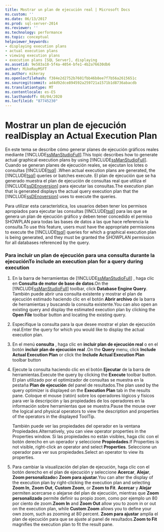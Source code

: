 ```yaml
---
title: Mostrar un plan de ejecución real | Microsoft Docs
ms.custom: ''
ms.date: 06/13/2017
ms.prod: sql-server-2014
ms.reviewer: ''
ms.technology: performance
ms.topic: conceptual
helpviewer_keywords:
- displaying execution plans
- actual execution plans
- viewing execution plans
- execution plans [SQL Server], displaying
ms.assetid: 9e583a18-5f4a-4054-bfe1-4b2a76630db6
author: MikeRayMSFT
ms.author: mikeray
ms.openlocfilehash: f384e2d2752b7601fbb46b8ee7f7b56a2615651c
ms.sourcegitcommit: ad4d92dce894592a259721a1571b1d8736abacdb
ms.translationtype: MT
ms.contentlocale: es-ES
ms.lasthandoff: 08/04/2020
ms.locfileid: "87745230"
---
```

# <a name="display-an-actual-execution-plan"></a><span data-ttu-id="76848-102">Mostrar un plan de ejecución real</span><span class="sxs-lookup"><span data-stu-id="76848-102">Display an Actual Execution Plan</span></span>
  <span data-ttu-id="76848-103">En este tema se describe cómo generar planes de ejecución gráficos reales mediante [!INCLUDE[ssManStudioFull](../../includes/ssmanstudiofull-md.md)].</span><span class="sxs-lookup"><span data-stu-id="76848-103">This topic describes how to generate actual graphical execution plans by using [!INCLUDE[ssManStudioFull](../../includes/ssmanstudiofull-md.md)].</span></span> <span data-ttu-id="76848-104">Cuando se generan planes de ejecución reales, se ejecutan los lotes o consultas [!INCLUDE[tsql](../../includes/tsql-md.md)] .</span><span class="sxs-lookup"><span data-stu-id="76848-104">When actual execution plans are generated, the [!INCLUDE[tsql](../../includes/tsql-md.md)] queries or batches execute.</span></span> <span data-ttu-id="76848-105">El plan de ejecución que se ha generado muestra el plan de ejecución de consultas real que utiliza el [!INCLUDE[ssDEnoversion](../../includes/ssdenoversion-md.md)] para ejecutar las consultas.</span><span class="sxs-lookup"><span data-stu-id="76848-105">The execution plan that is generated displays the actual query execution plan that the [!INCLUDE[ssDEnoversion](../../includes/ssdenoversion-md.md)] uses to execute the queries.</span></span>  
  
 <span data-ttu-id="76848-106">Para utilizar esta característica, los usuarios deben tener los permisos apropiados para ejecutar las consultas [!INCLUDE[tsql](../../includes/tsql-md.md)] para las que se genera un plan de ejecución gráfico y deben tener concedido el permiso SHOWPLAN para todas las bases de datos a las que hace referencia la consulta.</span><span class="sxs-lookup"><span data-stu-id="76848-106">To use this feature, users must have the appropriate permissions to execute the [!INCLUDE[tsql](../../includes/tsql-md.md)] queries for which a graphical execution plan is being generated, and they must be granted the SHOWPLAN permission for all databases referenced by the query.</span></span>  
  
### <a name="to-include-an-execution-plan-for-a-query-during-execution"></a><span data-ttu-id="76848-107">Para incluir un plan de ejecución para una consulta durante la ejecución</span><span class="sxs-lookup"><span data-stu-id="76848-107">To include an execution plan for a query during execution</span></span>  
  
1.  <span data-ttu-id="76848-108">En la barra de herramientas de [!INCLUDE[ssManStudioFull](../../includes/ssmanstudiofull-md.md)] , haga clic en **Consulta de motor de base de datos**.</span><span class="sxs-lookup"><span data-stu-id="76848-108">On the [!INCLUDE[ssManStudioFull](../../includes/ssmanstudiofull-md.md)] toolbar, click **Database Engine Query**.</span></span> <span data-ttu-id="76848-109">También puede abrir una consulta existente y mostrar el plan de ejecución estimado haciendo clic en el botón **Abrir archivo** de la barra de herramientas y buscando la consulta existente.</span><span class="sxs-lookup"><span data-stu-id="76848-109">You can also open an existing query and display the estimated execution plan by clicking the **Open File** toolbar button and locating the existing query.</span></span>  
  
2.  <span data-ttu-id="76848-110">Especifique la consulta para la que desee mostrar el plan de ejecución real.</span><span class="sxs-lookup"><span data-stu-id="76848-110">Enter the query for which you would like to display the actual execution plan.</span></span>  
  
3.  <span data-ttu-id="76848-111">En el menú **consulta** , haga clic en **incluir plan de ejecución real** o en el botón **incluir plan de ejecución real** .</span><span class="sxs-lookup"><span data-stu-id="76848-111">On the **Query** menu, click **Include Actual Execution Plan** or click the **Include Actual Execution Plan** toolbar button</span></span>  
  
4.  <span data-ttu-id="76848-112">Ejecute la consulta haciendo clic en el botón **Ejecutar** de la barra de herramientas.</span><span class="sxs-lookup"><span data-stu-id="76848-112">Execute the query by clicking the **Execute** toolbar button.</span></span> <span data-ttu-id="76848-113">El plan utilizado por el optimizador de consultas se muestra en la pestaña **Plan de ejecución** del panel de resultados.</span><span class="sxs-lookup"><span data-stu-id="76848-113">The plan used by the query optimizer is displayed on the **Execution Plan** tab in the results pane.</span></span> <span data-ttu-id="76848-114">Coloque el mouse (ratón) sobre los operadores lógicos y físicos para ver la descripción y las propiedades de los operadores en la información sobre herramientas que se muestra.</span><span class="sxs-lookup"><span data-stu-id="76848-114">Pause the mouse over the logical and physical operators to view the description and properties of the operators in the displayed ToolTip.</span></span>  
  
     <span data-ttu-id="76848-115">También puede ver las propiedades del operador en la ventana Propiedades.</span><span class="sxs-lookup"><span data-stu-id="76848-115">Alternatively, you can view operator properties in the Properties window.</span></span> <span data-ttu-id="76848-116">Si las propiedades no están visibles, haga clic con el botón derecho en un operador y seleccione **Propiedades**.</span><span class="sxs-lookup"><span data-stu-id="76848-116">If Properties is not visible, right-click an operator and select **Properties**.</span></span> <span data-ttu-id="76848-117">Seleccione un operador para ver sus propiedades.</span><span class="sxs-lookup"><span data-stu-id="76848-117">Select an operator to view its properties.</span></span>  
  
5.  <span data-ttu-id="76848-118">Para cambiar la visualización del plan de ejecución, haga clic con el botón derecho en el plan de ejecución y seleccione **Acercar**, **Alejar**, **Zoom personalizado**o **Zoom para ajustar**.</span><span class="sxs-lookup"><span data-stu-id="76848-118">You can alter the display of the execution plan by right-clicking the execution plan and selecting **Zoom In**, **Zoom Out**, **Custom Zoom**, or **Zoom to Fit**.</span></span> <span data-ttu-id="76848-119">**Acercar** y **Alejar** permiten acercarse o alejarse del plan de ejecución, mientras que **Zoom personalizado** permite definir su propio zoom, como por ejemplo un 80 por ciento de zoom.</span><span class="sxs-lookup"><span data-stu-id="76848-119">**Zoom In** and **Zoom Out** allow you to zoom in or out on the execution plan, while **Custom Zoom** allows you to define your own zoom, such as zooming at 80 percent.</span></span> <span data-ttu-id="76848-120">**Zoom para ajustar** amplía el plan de ejecución para que se ajuste al panel de resultados.</span><span class="sxs-lookup"><span data-stu-id="76848-120">**Zoom to Fit** magnifies the execution plan to fit the result pane.</span></span>  
  
  
